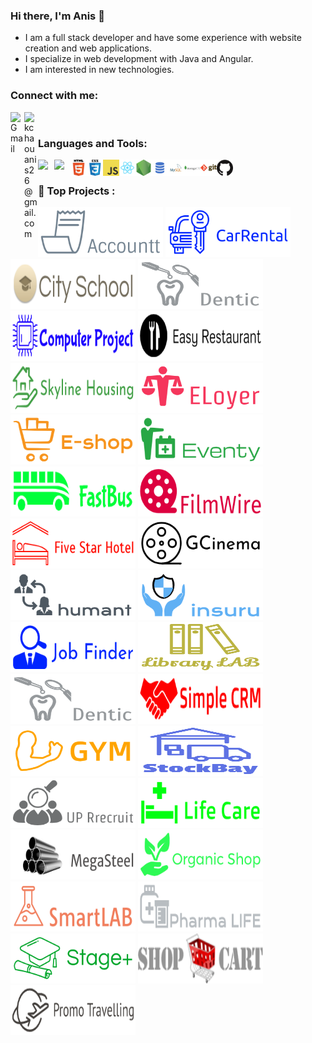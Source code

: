 ### Hi there, I'm Anis 👋

 - I am a full stack developer and have some experience with website creation and web applications.
 - I specialize in web development with Java and Angular.
 - I am interested in new technologies.

### Connect with me:

[<img align="left" alt="Gmail" width="22px" src="https://img.icons8.com/color/48/000000/linkedin.png"/>](https://www.linkedin.com/in/anis-kchaou-11579b172)[<img align="left" alt="kchaouanis26@gmail.com" width="22px" src="https://img.icons8.com/fluent/48/000000/gmail.png"/>](mailto:kchaouanis26@gmail.com)
<br>

### Languages and Tools:
<img align="left" width="26px" src="https://img.icons8.com/color/48/000000/java-coffee-cup-logo.png"/>
<img align="left" width="26px" src="https://img.icons8.com/color/48/000000/angularjs.png"/>
<img align="left" alt="HTML5" width="26px" src="https://raw.githubusercontent.com/github/explore/80688e429a7d4ef2fca1e82350fe8e3517d3494d/topics/html/html.png" />
<img align="left" alt="CSS3" width="26px" src="https://raw.githubusercontent.com/github/explore/80688e429a7d4ef2fca1e82350fe8e3517d3494d/topics/css/css.png" /><img align="left" alt="JavaScript" width="26px" src="https://raw.githubusercontent.com/github/explore/80688e429a7d4ef2fca1e82350fe8e3517d3494d/topics/javascript/javascript.png" /><img align="left" alt="React" width="26px" src="https://raw.githubusercontent.com/github/explore/80688e429a7d4ef2fca1e82350fe8e3517d3494d/topics/react/react.png" />

<img align="left" alt="Node.js" width="26px" src="https://raw.githubusercontent.com/github/explore/80688e429a7d4ef2fca1e82350fe8e3517d3494d/topics/nodejs/nodejs.png" />
<img align="left" alt="SQL" width="26px" src="https://raw.githubusercontent.com/github/explore/80688e429a7d4ef2fca1e82350fe8e3517d3494d/topics/sql/sql.png" />
<img align="left" alt="MySQL" width="26px" src="https://raw.githubusercontent.com/github/explore/80688e429a7d4ef2fca1e82350fe8e3517d3494d/topics/mysql/mysql.png" /><img align="left" alt="MongoDB" width="26px" src="https://raw.githubusercontent.com/github/explore/80688e429a7d4ef2fca1e82350fe8e3517d3494d/topics/mongodb/mongodb.png" />
<img align="left" alt="Git" width="26px" src="https://raw.githubusercontent.com/github/explore/80688e429a7d4ef2fca1e82350fe8e3517d3494d/topics/git/git.png" />

<img align="left" alt="GitHub" width="26px" src="https://raw.githubusercontent.com/github/explore/78df643247d429f6cc873026c0622819ad797942/topics/github/github.png"/>
<br>


### 📕 Top Projects :

<img width="200" height="80" alt="screen shot 2017-08-07 at 12 18 15 pm" src="accountt.png">  <img width="200" height="80" alt="screen shot 2017-08-07 at 12 18 15 pm" src="carrental.png">  <img width="200" height="80" alt="screen shot 2017-08-07 at 12 18 15 pm" src="cityschool.png">  <img width="200" height="80" alt="screen shot 2017-08-07 at 12 18 15 pm" src="dentic.png">  <img width="200" height="80" alt="screen shot 2017-08-07 at 12 18 15 pm" src="computerproject.png">  <img width="200" height="80" alt="screen shot 2017-08-07 at 12 18 15 pm" src="easyrestaurant.png">  <img width="200" height="80" alt="screen shot 2017-08-07 at 12 18 15 pm" src="skylinehousing.png">  <img width="200" height="80" alt="screen shot 2017-08-07 at 12 18 15 pm" src="eloyer.png">  <img width="200" height="80" alt="screen shot 2017-08-07 at 12 18 15 pm" src="eshop.png">  <img width="200" height="80" alt="screen shot 2017-08-07 at 12 18 15 pm" src="eventy.png">  <img width="200" height="80" alt="screen shot 2017-08-07 at 12 18 15 pm" src="fastbus.png">  <img width="200" height="80" alt="screen shot 2017-08-07 at 12 18 15 pm" src="filmwire.png">  <img width="200" height="80" alt="screen shot 2017-08-07 at 12 18 15 pm" src="fivestarhotel.png">  <img width="200" height="80" alt="screen shot 2017-08-07 at 12 18 15 pm" src="gcinema.png">  <img width="200" height="80" alt="screen shot 2017-08-07 at 12 18 15 pm" src="humant.png">  <img width="200" height="80" alt="screen shot 2017-08-07 at 12 18 15 pm" src="insuru.png">  <img width="200" height="80" alt="screen shot 2017-08-07 at 12 18 15 pm" src="jobfinder.png">  <img width="200" height="80" alt="screen shot 2017-08-07 at 12 18 15 pm" src="librarylab.png">  <img width="200" height="80" alt="screen shot 2017-08-07 at 12 18 15 pm" src="dentic.png">  <img width="200" height="80" alt="screen shot 2017-08-07 at 12 18 15 pm" src="simplecrm.png">  <img width="200" height="80" alt="screen shot 2017-08-07 at 12 18 15 pm" src="gym.png">  <img width="200" height="80" alt="screen shot 2017-08-07 at 12 18 15 pm" src="stockbay.png">  <img width="200" height="80" alt="screen shot 2017-08-07 at 12 18 15 pm" src="uprecruit.png">  <img width="200" height="80" alt="screen shot 2017-08-07 at 12 18 15 pm" src="lifecare.png">  <img width="200" height="80" alt="screen shot 2017-08-07 at 12 18 15 pm" src="megasteel.png">  <img width="200" height="80" alt="screen shot 2017-08-07 at 12 18 15 pm" src="organicshop.png">  <img width="200" height="80" alt="screen shot 2017-08-07 at 12 18 15 pm" src="smartlab.png">  <img width="200" height="80" alt="screen shot 2017-08-07 at 12 18 15 pm" src="pharmalife.png">  <img width="200" height="80" alt="screen shot 2017-08-07 at 12 18 15 pm" src="stage+.png">  <img width="200" height="80" alt="screen shot 2017-08-07 at 12 18 15 pm" src="shopcart.png">  <img width="200" height="80" alt="screen shot 2017-08-07 at 12 18 15 pm" src="promotraveling.png"> 
